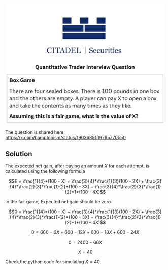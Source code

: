 <img src="citatel_100_pound_box.jpg" alt="100 Pound Box" width="500" />

The question is shared here: https://x.com/hamptonism/status/1903635109795770550

## Solution

The expected net gain, after paying an amount $X$ for each attempt, is calculated using the following formula
```math
E = \frac{1}{4}*(100 - X) + \frac{3}{4}*\frac{1}{3}(100 - 2X) + \frac{3}{4}*\frac{2}{3}*\frac{1}{2}*(100 - 3X) + \frac{3}{4}*\frac{2}{3}*\frac{1}{2}*1*(100 - 4X)
```
In the fair game, Expected net gain should be zero.
```math
0 = \frac{1}{4}*(100 - X) + \frac{3}{4}*\frac{1}{3}(100 - 2X) + \frac{3}{4}*\frac{2}{3}*\frac{1}{2}*(100 - 3X) + \frac{3}{4}*\frac{2}{3}*\frac{1}{2}*1*(100 - 4X)
```
```math
0 = 600 - 6X + 600 - 12X + 600 - 18X + 600 - 24X
```
```math
0 = 2400 - 60X
```
```math
X = 40
```

Check the python code for simulating $X = 40$.